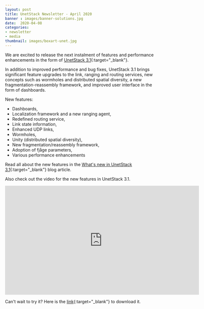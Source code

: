 ```yaml
---
layout: post
title: UnetStack Newsletter - April 2020
banner : images/banner-solutions.jpg
date:  2020-04-08
categories:
- newsletter
- media
thumbnail: images/boxart-unet.jpg
---
```


We are excited to release the next instalment of features and performance enhancements in the form of [UnetStack 3.1](https://unetstack.net/){:target="_blank"}.

In addition to improved performance and bug fixes, UnetStack 3.1 brings significant feature upgrades to the link, ranging and routing services, new concepts such as wormholes and distributed spatial diversity, a new fragmentation-reassembly framework, and improved user interface in the form of dashboards.

New features:

- Dashboards,
- Localization framework and a new ranging agent,
- Redefined routing service,
- Link state information,
- Enhanced UDP links,
- Wormholes,
- Unity (distributed spatial diversity),
- New fragmentation/reassembly framework,
- Adoption of fjåge parameters,
- Various performance enhancements

Read all about the new features in the [What's new in UnetStack 3.1](https://blog.unetstack.net/whats-new-in-UnetStack3.1){:target="_blank"} blog article.

Also check out the video for the new features in UnetStack 3.1.
<div class="video-wrapper">
<iframe width="640" height="360" src="https://www.youtube.com/embed/qFEYA1DlffI" frameborder="0" allow="accelerometer; autoplay; encrypted-media; gyroscope; picture-in-picture" allowfullscreen></iframe>
</div>

Can't wait to try it? Here is the [link](https://unetstack.net/downloads/){:target="_blank"} to download it.
